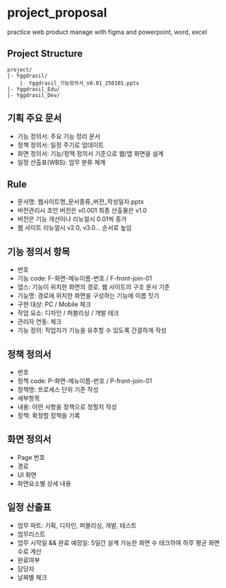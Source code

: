 # project_proposal
practice web product manage with figma and powerpoint, word, excel

## Project Structure
```
project/
|- Yggdrasil/
    |- Yggdrasil_기능정의서_v0.01_250101.pptx
|- Yggdrasil_Edu/
|- Yggdrasil_Dev/

```

## 기획 주요 문서
- 기능 정의서: 주요 기능 정리 문서
- 정책 정의서: 일정 주기로 업데이트
- 화면 정의서: 기능/정책 정의서 기준으로 웹/앱 화면을 설계
- 일정 산출표(WBS): 업무 분류 체계

## Rule
- 문서명: 웹사이트명_문서종류_버전_작성일자.pptx
- 버전관리시 초안 버전은 v0.001 최종 산출물은 v1.0
- 버전은 기능 개선이나 리뉴얼시 0.01씩 증가
- 웹 사이트 리뉴얼시 v2.0, v3.0... 순서로 높임

## 기능 정의서 항목
- 번호
- 기능 code: F-화면-메뉴이름-번호 / F-front-join-01
- 뎁스: 기능이 위치한 화면의 경로. 웹 사이트의 구조 문서 기준
- 기능명: 경로에 위치한 화면을 구성하는 기능에 이름 짓기
- 구현 대상: PC / Mobile 체크
- 작업 요소: 디자인 / 퍼블리싱 / 개발 테크
- 관리자 연동: 체크
- 기능 정의: 작업자가 기능을 유추할 수 있도록 간결하게 작성

## 정책 정의서
- 번호
- 정책 code: P-화면-메뉴이름-번호 / P-front-join-01
- 정책명: 프로세스 단위 기준 작성
- 세부항목
- 내용: 어떤 사항을 정책으로 정할지 작성
- 정책: 확정할 정책을 기록

## 화면 정의서
- Page 번호
- 경로
- UI 화면
- 화면요소별 상세 내용

## 일정 산출표
- 업무 파트: 기획, 디자인, 퍼블리싱, 개발, 테스트
- 업무리스트
- 업무 시작일 && 완료 예정일: 5일간 설계 가능한 화면 수 테크하여 하루 평균 화면 수로 계산
- 완료여부
- 담당자
- 날짜별 체크
